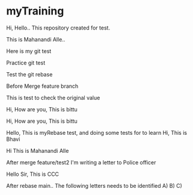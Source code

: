 # myTraining

Hi, Hello.. This repository created for test.

This is Mahanandi Alle..

Here is my git test

Practice git test

Test the git rebase

Before Merge feature branch

This is test to check the original value

Hi, How are you, This is bittu


Hi, How are you, This is bittu


Hello, This is myRebase test, and doing some tests for to learn
Hi, This is Bhavi

Hi This is Mahanandi Alle

After merge feature/test2
I'm writing a letter to Police officer



Hello Sir, This is CCC

After rebase main..
The following letters needs to be identified
A)
B)
C)
